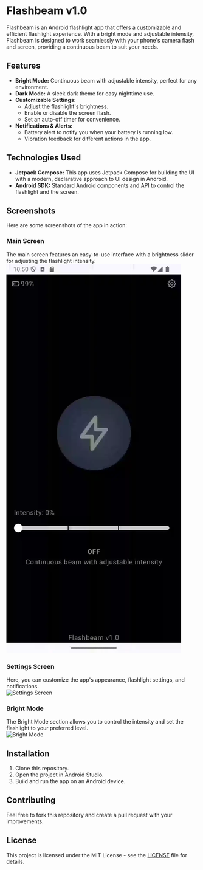 # Flashbeam v1.0

Flashbeam is an Android flashlight app that offers a customizable and efficient flashlight experience. With a bright mode and adjustable intensity, Flashbeam is designed to work seamlessly with your phone's camera flash and screen, providing a continuous beam to suit your needs.

## Features

- **Bright Mode:** Continuous beam with adjustable intensity, perfect for any environment.
- **Dark Mode:** A sleek dark theme for easy nighttime use.
- **Customizable Settings:**
  - Adjust the flashlight's brightness.
  - Enable or disable the screen flash.
  - Set an auto-off timer for convenience.
- **Notifications & Alerts:**
  - Battery alert to notify you when your battery is running low.
  - Vibration feedback for different actions in the app.

## Technologies Used

- **Jetpack Compose:** This app uses Jetpack Compose for building the UI with a modern, declarative approach to UI design in Android.
- **Android SDK:** Standard Android components and API to control the flashlight and the screen.
  
## Screenshots

Here are some screenshots of the app in action:

### Main Screen
The main screen features an easy-to-use interface with a brightness slider for adjusting the flashlight intensity.  
![Main Screen](assets/main.webp)

### Settings Screen
Here, you can customize the app's appearance, flashlight settings, and notifications.  
![Settings Screen](file:///mnt/data/settings.png)

### Bright Mode
The Bright Mode section allows you to control the intensity and set the flashlight to your preferred level.  
![Bright Mode](file:///mnt/data/screenshot.png)

## Installation

1. Clone this repository.
2. Open the project in Android Studio.
3. Build and run the app on an Android device.

## Contributing

Feel free to fork this repository and create a pull request with your improvements.

## License

This project is licensed under the MIT License - see the [LICENSE](LICENSE) file for details.
